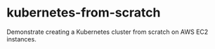 # kubernetes-from-scratch

Demonstrate creating a Kubernetes cluster from scratch on AWS EC2 instances.
